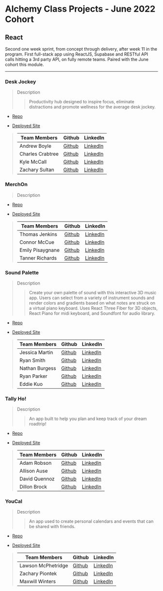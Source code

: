 # Alchemy Class Projects - June 2022 Cohort

## React

Second one week sprint, from concept through delivery, after week 11 in the program.  First full-stack app using ReactJS, Supabase and RESTful API calls hitting a 3rd party API, on fully remote teams. Paired with the June cohort this module.

---

### Desk Jockey

> Description
>
> > Productivity hub designed to inspire focus, eliminate distractions and promote wellness for the average desk jockey.

- [Repo](https://github.com/Zacharyjsultan/project-mind-body)

- [Deployed Site](https://desk-jockey.netlify.app/auth/sign-in)

> | Team Members    | Github                                      | LinkedIn                                                           |
> | --------------- | ------------------------------------------- | ------------------------------------------------------------------ |
> | Andrew Boyle    | [Github](https://github.com/andrewjamesboyle)   | [LinkedIn](https://www.linkedin.com/in/andrewjamesboyle/)    |
> | Charles Crabtree | [Github](https://github.com/charlescrabtree) | [LinkedIn](https://www.linkedin.com/in/charles-crabtree/) |
> | Kyle McCall | [Github](https://github.com/kyle-j-mccall) | [LinkedIn](https://www.linkedin.com/in/kyle-mccall/) |
> | Zachary Sultan       | [Github](https://github.com/Zacharyjsultan)     | [LinkedIn](https://www.linkedin.com/in/zachary-sultan/)      |


### MerchOn

> Description
>
> > 

- [Repo](https://github.com/TannerRichards990/MerchOn)

- [Deployed Site](https://merch0n.netlify.app/)

> | Team Members    | Github                                      | LinkedIn                                                           |
> | --------------- | ------------------------------------------- | ------------------------------------------------------------------ |
> | Thomas Jenkins    | [Github](https://github.com/Thomas-Jenkins)   | [LinkedIn](https://www.linkedin.com/in/thomas-p-jenkins/)    |
> | Connor McCue | [Github](https://github.com/csmccue) | [LinkedIn](https://www.linkedin.com/in/connor-mccue/) |
> | Emily Pisaygnane | [Github](https://github.com/emilypisaygnane) | [LinkedIn](https://www.linkedin.com/in/emily-pisaygnane/) |
> | Tanner Richards | [Github](https://github.com/TannerRichards990)     | [LinkedIn](https://www.linkedin.com/in/tannerrichards/)      |


### Sound Palette

> Description
>
> > Create your own palette of sound with this interactive 3D music app. Users can select from a variety of instrument sounds and render colors and gradients based on what notes are struck on a virtual piano keyboard. Uses React Three Fiber for 3D objects, React Piano for midi keyboard, and Soundfont for audio library. 

- [Repo](https://github.com/ryanjeffrey/sound-palette)

- [Deployed Site](https://sound-palette.netlify.app/)

> | Team Members    | Github                                      | LinkedIn                                                           |
> | --------------- | ------------------------------------------- | ------------------------------------------------------------------ |
> | Jessica Martin | [Github](https://github.com/Jmart5564) | [LinkedIn](https://www.linkedin.com/in/jessica-martin5564/) |
> | Ryan Smith | [Github](https://github.com/ryanjeffrey) | [LinkedIn](https://www.linkedin.com/in/ryan-jeffrey-smith/) |
> | Nathan Burgess | [Github](https://github.com/nathburg) | [LinkedIn](https://www.linkedin.com/in/nathburg/) |
> | Ryan Parker | [Github](https://github.com/ryan-j-parker) | [LinkedIn](https://www.linkedin.com/in/ryanparkerdev/) |
> | Eddie Kuo | [Github](https://github.com/Eddie-Kuo) | [LinkedIn](https://www.linkedin.com/in/eddie-kuo17/) |


### Tally Ho!

> Description
>
> > An app built to help you plan and keep track of your dream roadtrip!

- [Repo](https://github.com/road-trippin/tally-ho)

- [Deployed Site](https://tally-ho-road-trips.netlify.app/auth/sign-in)

> | Team Members    | Github                                      | LinkedIn                                                           |
> | --------------- | ------------------------------------------- | ------------------------------------------------------------------ |
> | Adam Robson | [Github](https://github.com/Adam-Robson) | [LinkedIn](https://www.linkedin.com/in/adamrrobson/) |
> | Allison Ause       | [Github](https://github.com/Allison-Ause)     | [LinkedIn](http://www.linkedin.com/in/allisonause)      |
> | David Quennoz    | [Github](https://github.com/david-qz)   | [LinkedIn](https://www.linkedin.com/in/david-quennoz/)    |
> | Dillon Brock       | [Github](https://github.com/dillon-brock)     | [LinkedIn](https://www.linkedin.com/in/dillon-brock/)      |



### YouCal

> Description
>
> > An app used to create personal calendars and events that can be shared with friends.

- [Repo](https://github.com/Aphenphos/calendar)

- [Deployed Site](https://spiffy-rabanadas-a14f8b.netlify.app/auth/sign-in)

> | Team Members    | Github                                      | LinkedIn                                                           |
> | --------------- | ------------------------------------------- | ------------------------------------------------------------------ |
> | Lawson McPhetridge | [Github](https://github.com/lawsonmcphetridge) | [LinkedIn](https://www.linkedin.com/in/lawson-mcphetridge/) |
> | Zachary Piontek | [Github](https://github.com/Zachary-Piontek) | [LinkedIn](https://www.linkedin.com/in/zacharypiontek/) |
> | Maxwill Winters    | [Github](https://github.com/Aphenphos)   | [LinkedIn](https://www.linkedin.com/in/maxwill-winters/)    |

